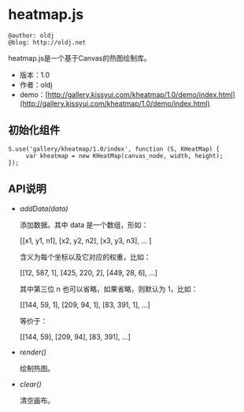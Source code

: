 heatmap.js
==========

    @author: oldj
    @blog: http://oldj.net

heatmap.js是一个基于Canvas的热图绘制库。

 
* 版本：1.0
* 作者：oldj
* demo：[http://gallery.kissyui.com/kheatmap/1.0/demo/index.html](http://gallery.kissyui.com/kheatmap/1.0/demo/index.html)
 
## 初始化组件
 
    S.use('gallery/kheatmap/1.0/index', function (S, KHeatMap) {
         var kheatmap = new KHeatMap(canvas_node, width, height);
    });
 
## API说明
 
* *addData(data)*
 
    添加数据。其中 data 是一个数组，形如：
 
    [[x1, y1, n1], [x2, y2, n2], [x3, y3, n3], ... ]
 
    含义为每个坐标以及它对应的权重，比如：
 
    [[12, 587, 1], [425, 220, 2], [449, 28, 6], ...]
 
    其中第三位 n 也可以省略，如果省略，则默认为 1，比如：
 
    [[144, 59, 1], [209, 94, 1], [83, 391, 1], ...]
 
    等价于：
 
    [[144, 59], [209, 94], [83, 391], ...]
 
 
* *render()*
 
    绘制热图。
 
* *clear()*
 
    清空画布。
